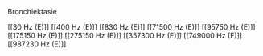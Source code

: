 Bronchiektasie

[[30 Hz (E)]]
[[400 Hz (E)]]
[[830 Hz (E)]]
[[71500 Hz (E)]]
[[95750 Hz (E)]]
[[175150 Hz (E)]]
[[275150 Hz (E)]]
[[357300 Hz (E)]]
[[749000 Hz (E)]]
[[987230 Hz (E)]]